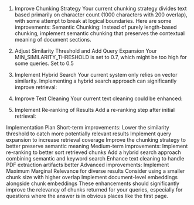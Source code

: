 1. Improve Chunking Strategy
Your current chunking strategy divides text based primarily on character count (1000 characters with 200 overlap), with some attempt to break at logical boundaries. Here are some improvements:
Semantic Chunking: Instead of purely length-based chunking, implement semantic chunking that preserves the contextual meaning of document sections.

2. Adjust Similarity Threshold and Add Query Expansion
Your MIN_SIMILARITY_THRESHOLD is set to 0.7, which might be too high for some queries. Set to 0.5


3. Implement Hybrid Search
Your current system only relies on vector similarity. Implementing a hybrid search approach can significantly improve retrieval:


4. Improve Text Cleaning
Your current text cleaning could be enhanced:

5. Implement Re-ranking of Results
Add a re-ranking step after initial retrieval:


Implementation Plan
Short-term improvements:
Lower the similarity threshold to catch more potentially relevant results
Implement query expansion to increase retrieval coverage
Improve the chunking strategy to better preserve semantic meaning
Medium-term improvements:
Implement re-ranking to better sort retrieved chunks
Add a hybrid search approach combining semantic and keyword search
Enhance text cleaning to handle PDF extraction artifacts better
Advanced improvements:
Implement Maximum Marginal Relevance for diverse results
Consider using a smaller chunk size with higher overlap
Implement document-level embeddings alongside chunk embeddings
These enhancements should significantly improve the relevancy of chunks returned for your queries, especially for questions where the answer is in obvious places like the first page.